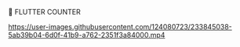 💙 FLUTTER COUNTER

https://user-images.githubusercontent.com/124080723/233845038-5ab39b04-6d0f-41b9-a762-2351f3a84000.mp4
